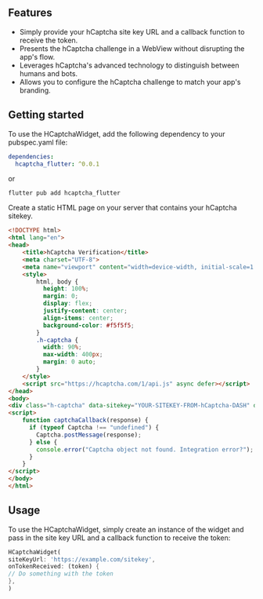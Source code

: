 ## Features

- Simply provide your hCaptcha site key URL and a callback function to receive the token.
- Presents the hCaptcha challenge in a WebView without disrupting the app's flow.
- Leverages hCaptcha's advanced technology to distinguish between humans and bots.
- Allows you to configure the hCaptcha challenge to match your app's branding.

## Getting started
To use the HCaptchaWidget, add the following dependency to your pubspec.yaml file:

```yaml
dependencies:
  hcaptcha_flutter: ^0.0.1
```
or

```
flutter pub add hcaptcha_flutter
```

Create a static HTML page on your server that contains your hCaptcha sitekey.

```html
<!DOCTYPE html>
<html lang="en">
<head>
    <title>hCaptcha Verification</title>
    <meta charset="UTF-8">
    <meta name="viewport" content="width=device-width, initial-scale=1.0">
    <style>
        html, body {
          height: 100%;
          margin: 0;
          display: flex;
          justify-content: center;
          align-items: center;
          background-color: #f5f5f5;
        }
        .h-captcha {
          width: 90%;
          max-width: 400px;
          margin: 0 auto;
        }
    </style>
    <script src="https://hcaptcha.com/1/api.js" async defer></script>
</head>
<body>
<div class="h-captcha" data-sitekey="YOUR-SITEKEY-FROM-hCaptcha-DASH" data-callback="captchaCallback"></div>
<script>
    function captchaCallback(response) {
      if (typeof Captcha !== "undefined") {
        Captcha.postMessage(response);
      } else {
        console.error("Captcha object not found. Integration error?");
      }
    }
</script>
</body>
</html>
```

## Usage

To use the HCaptchaWidget, simply create an instance of the widget and pass in the site key URL and a callback function to receive the token:

```dart
HCaptchaWidget(
siteKeyUrl: 'https://example.com/sitekey',
onTokenReceived: (token) {
// Do something with the token
},
)
```